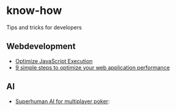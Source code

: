 # know-how
Tips and tricks for developers

## Webdevelopment

- [Optimize JavaScript Execution](https://developers.google.com/web/fundamentals/performance/rendering/optimize-javascript-execution)
- [9 simple steps to optimize your web application performance](https://dev.to/vijayjoshi/optimizing-single-page-and-web-applications-performance-4cnn)

## AI

- [Superhuman AI for multiplayer poker](https://www.cs.cmu.edu/~noamb/papers/19-Science-Superhuman.pdf): 
